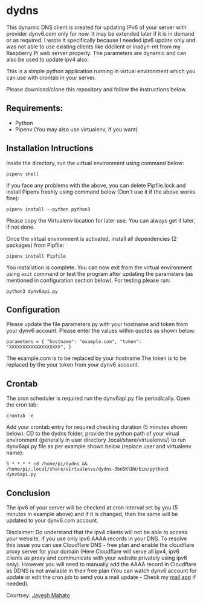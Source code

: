 # dydns

This dynamic DNS client is created for updating IPv6 of your server with provider dynv6.com only for now. It may be extended later if it is in demand or as required. I wrote it specifically because I needed ipv6 update only and was not able to use existing clients like ddclient or inadyn-mt from my Raspberry Pi web server properly. The parameters are dynamic and can also be used to update ipv4 also.

This is a simple python application running in virtual environment which you can use with crontab in your server.

Please download/clone this repository and follow the instructions below.


## Requirements:
* Python
* Pipenv (You may also use virtualenv, if you want)


## Installation Intructions
Inside the directory, run the virtual environment using command below:

`pipenv shell`

If you face any problems with the above, you can delete Pipfile.lock and install Pipenv freshly using command below (Don't use it if the above works fine):

`pipenv install --python python3`


Please copy the Virtualenv location for later use. You can always get it later, if not done.

Once the virtual environment is activated, install all dependencies (2 packages) from Pipfile:

`pipenv install Pipfile`

You installation is complete.
You can now exit from the virtual environment using `exit` command or test the program after updating the parameters (as mentioned in configuration section below). For testing please run:

`python3 dynv6api.py`


## Configuration
Please update the file parameters.py with your hostname and token from your dynv6 account. Please enter the values within quotes as shown below:

`parameters = {
        "hostname": "example.com",
        "token": "XXXXXXXXXXXXXXXXXXX",
}`

The example.com is to be replaced by your hostname.The token is to be replaced by the your token from your dynv6 account. 


## Crontab
The cron scheduler is required run the dynv6api.py file periodically. Open the cron tab:

`crontab -e`

Add your crontab entry for required checking duration (5 minutes shown below). CD to the dydns folder, provide the python path of your virual environment (generally in user directory .local/share/virtualenvs/) to run dynv6api.py file as per example shown below (replace user and virtualenv name):

`5 * * * * cd /home/pi/dydns && /home/pi/.local/share/virtualenvs/dydns-3bn5KlDW/bin/python3 dynv6api.py`


## Conclusion
The ipv6 of your server will be checked at cron interval set by you (5 minutes in example above) and if it is changed, then the same will be updated to your dynv6.com account.

Disclaimer:
Do understand that the ipv4 clients will not be able to access your website, if you use only ipv6 AAAA records in your DNS. To resolve this issue you can use Cloudflare DNS - free plan and enable the cloudflare proxy server for your domain (Here Cloudflare will serve all ipv4, ipv6 clients as proxy and communicate with your website privately using ipv6 only). However you will need to manually add the AAAA record in Cloudflare as DDNS is not available in their free plan (You can watch dynv6 account for update or edit the cron job to send you a mail update - Check my [mail app](https://github.com/Jayesh-Mahato/DjangoAsyncMail) if needed).

Courtsey: [Jayesh Mahato](https://www.jayeshmahato.com)
